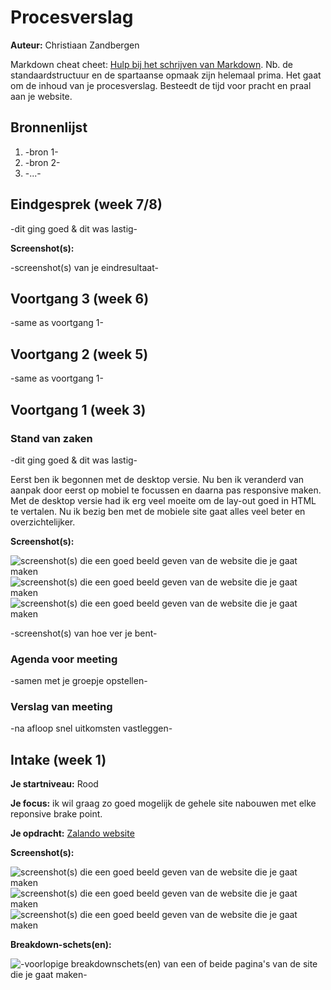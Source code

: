# Procesverslag
**Auteur:** Christiaan Zandbergen

Markdown cheat cheet: [Hulp bij het schrijven van Markdown](https://github.com/adam-p/markdown-here/wiki/Markdown-Cheatsheet). Nb. de standaardstructuur en de spartaanse opmaak zijn helemaal prima. Het gaat om de inhoud van je procesverslag. Besteedt de tijd voor pracht en praal aan je website.



## Bronnenlijst
1. -bron 1-
2. -bron 2-
3. -...-



## Eindgesprek (week 7/8)

-dit ging goed & dit was lastig-

**Screenshot(s):**

-screenshot(s) van je eindresultaat-



## Voortgang 3 (week 6)

-same as voortgang 1-



## Voortgang 2 (week 5)

-same as voortgang 1-



## Voortgang 1 (week 3)

### Stand van zaken

-dit ging goed & dit was lastig-

Eerst ben ik begonnen met de desktop versie. Nu ben ik veranderd van aanpak door eerst op mobiel te focussen en daarna pas responsive maken. Met de desktop versie had ik erg veel moeite om de lay-out goed in HTML te vertalen. Nu ik bezig ben met de mobiele site gaat alles veel beter en overzichtelijker.

**Screenshot(s):**

![screenshot(s) die een goed beeld geven van de website die je gaat maken](images/Schermopname(20).png)
![screenshot(s) die een goed beeld geven van de website die je gaat maken](images/Schermopname(21).png)
![screenshot(s) die een goed beeld geven van de website die je gaat maken](images/Schermopname(22).png)

-screenshot(s) van hoe ver je bent-

### Agenda voor meeting

-samen met je groepje opstellen-

### Verslag van meeting

-na afloop snel uitkomsten vastleggen-



## Intake (week 1)

**Je startniveau:** Rood

**Je focus:** ik wil graag zo goed mogelijk de gehele site nabouwen met elke reponsive brake point.

**Je opdracht:** [Zalando website](https://www.zalando.nl/heren-home/)

**Screenshot(s):**

![screenshot(s) die een goed beeld geven van de website die je gaat maken](images/Schermopname(1).png)
![screenshot(s) die een goed beeld geven van de website die je gaat maken](images/Schermopname(2).png)
![screenshot(s) die een goed beeld geven van de website die je gaat maken](images/Schermopname(3).png)

**Breakdown-schets(en):**

![-voorlopige breakdownschets(en) van een of beide pagina's van de site die je gaat maken-](images/Schets1.jpg)
